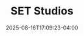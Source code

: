 ---
title: SET Studios
date: 2025-08-16T17:09:23-04:00
active: true
featured_image: SET-Studios.webp
featured_image_attr: 
featured_image_alt: 
featured_image_caption: 
Founded: 
Address: |
  14286 Beach Blvd #41
  Jacksonville, FL 32250
Latitude: 30.286698896092595
Longitude: -81.43904826678487
Socials: 
  Facebook: setstudiosjax
  Twitter: 
  Instagram: setstudiosjax
  Threads: setstudiosjax
  Website: setstudiosjax.com
Phone: 904-555-1234
---